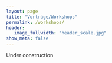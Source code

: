 ```yaml
---
layout: page
title: "Vorträge/Workshops"
permalink: /workshops/
header:
   image_fullwidth: "header_scale.jpg"
show_meta: false
---
```


Under construction